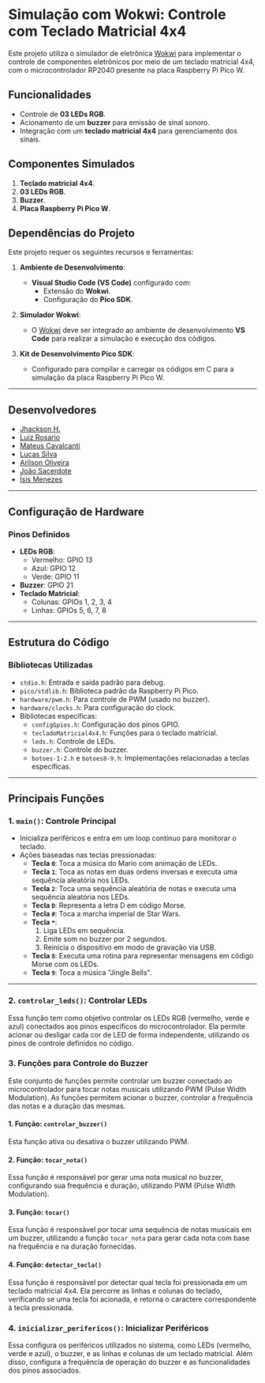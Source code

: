# Simulação com Wokwi: Controle com Teclado Matricial 4x4

Este projeto utiliza o simulador de eletrônica [Wokwi](https://wokwi.com) para implementar o controle de componentes eletrônicos por meio de um teclado matricial 4x4, com o microcontrolador RP2040 presente na placa Raspberry Pi Pico W.

## Funcionalidades

- Controle de **03 LEDs RGB**.
- Acionamento de um **buzzer** para emissão de sinal sonoro.
- Integração com um **teclado matricial 4x4** para gerenciamento dos sinais.

## Componentes Simulados

1. **Teclado matricial 4x4**.
2. **03 LEDs RGB**.
3. **Buzzer**.
4. **Placa Raspberry Pi Pico W**.

## Dependências do Projeto

Este projeto requer os seguintes recursos e ferramentas:

1. **Ambiente de Desenvolvimento**:
   - **Visual Studio Code (VS Code)** configurado com:
     - Extensão do **Wokwi**.
     - Configuração do **Pico SDK**.

2. **Simulador Wokwi**: 
   - O [Wokwi](https://wokwi.com) deve ser integrado ao ambiente de desenvolvimento **VS Code** para realizar a simulação e execução dos códigos.

3. **Kit de Desenvolvimento Pico SDK**:
   - Configurado para compilar e carregar os códigos em C para a simulação da placa Raspberry Pi Pico W.

---

## Desenvolvedores 

- [Jhackson H.](https://github.com/jhacksonh)
- [Luiz Rosario](https://github.com/luizzrosario)
- [Mateus Cavalcanti](https://github.com/mateusjrcavalcanti)
- [Lucas Silva](https://github.com/silvaluccs)
- [Arilson Oliveira](https://github.com/ArilsonOliveira)
- [João Sacerdote](https://github.com/JoaogSacerdote)
- [Ísis Menezes](https://github.com/intermediatesystemis)

---

## Configuração de Hardware

### Pinos Definidos

- **LEDs RGB**:
  - Vermelho: GPIO 13
  - Azul: GPIO 12
  - Verde: GPIO 11
- **Buzzer**: GPIO 21
- **Teclado Matricial**:
  - Colunas: GPIOs 1, 2, 3, 4
  - Linhas: GPIOs 5, 6, 7, 8

---

## Estrutura do Código

### Bibliotecas Utilizadas

- `stdio.h`: Entrada e saída padrão para debug.
- `pico/stdlib.h`: Biblioteca padrão da Raspberry Pi Pico.
- `hardware/pwm.h`: Para controle de PWM (usado no buzzer).
- `hardware/clocks.h`: Para configuração do clock.
- Bibliotecas específicas:
  - `configGpios.h`: Configuração dos pinos GPIO.
  - `tecladoMatricial4x4.h`: Funções para o teclado matricial.
  - `leds.h`: Controle de LEDs.
  - `buzzer.h`: Controle do buzzer.
  - `botoes-1-2.h` e `botoes8-9.h`: Implementações relacionadas a teclas específicas.

---

## Principais Funções

### 1. `main()`: Controle Principal

- Inicializa periféricos e entra em um loop contínuo para monitorar o teclado.
- Ações baseadas nas teclas pressionadas:
  - **Tecla `0`**: Toca a música do Mario com animação de LEDs.
  - **Tecla `1`**: Toca as notas em duas ordens inversas e executa uma sequência aleatória nos LEDs.
  - **Tecla `2`**: Toca uma sequência aleatória de notas e executa uma sequência aleatória nos LEDs.
  - **Tecla `D`**: Representa a letra D em código Morse.
  - **Tecla `#`**: Toca a marcha imperial de Star Wars.
  - **Tecla `*`**:
    1. Liga LEDs em sequência.
    2. Emite som no buzzer por 2 segundos.
    3. Reinicia o dispositivo em modo de gravação via USB.
  - **Tecla `8`**: Executa uma rotina para representar mensagens em código Morse com os LEDs.
  - **Tecla `9`**: Toca a música "Jingle Bells".

---

### 2. `controlar_leds()`: Controlar LEDs

Essa função tem como objetivo controlar os LEDs RGB (vermelho, verde e azul) conectados aos pinos específicos do microcontrolador. Ela permite acionar ou desligar cada cor de LED de forma independente, utilizando os pinos de controle definidos no código.

### 3. Funções para Controle do Buzzer

Este conjunto de funções permite controlar um buzzer conectado ao microcontrolador para tocar notas musicais utilizando PWM (Pulse Width Modulation). As funções permitem acionar o buzzer, controlar a frequência das notas e a duração das mesmas.

#### **1. Função: `controlar_buzzer()`**

Esta função ativa ou desativa o buzzer utilizando PWM.

#### **2. Função: `tocar_nota()`**

Essa função é responsável por gerar uma nota musical no buzzer, configurando sua frequência e duração, utilizando PWM (Pulse Width Modulation).

#### **3. Função: `tocar()`**

Essa função é responsável por tocar uma sequência de notas musicais em um buzzer, utilizando a função `tocar_nota` para gerar cada nota com base na frequência e na duração fornecidas.

#### **4. Função: `detectar_tecla()`**

Essa função é responsável por detectar qual tecla foi pressionada em um teclado matricial 4x4. Ela percorre as linhas e colunas do teclado, verificando se uma tecla foi acionada, e retorna o caractere correspondente à tecla pressionada.

### 4. `inicializar_perifericos()`: Inicializar Periféricos

Essa configura os periféricos utilizados no sistema, como LEDs (vermelho, verde e azul), o buzzer, e as linhas e colunas de um teclado matricial. Além disso, configura a frequência de operação do buzzer e as funcionalidades dos pinos associados.

